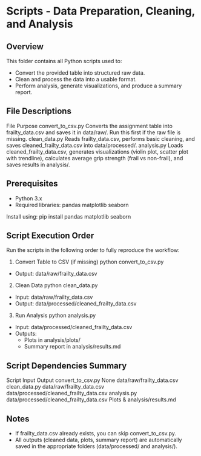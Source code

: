 # Scripts - Data Preparation, Cleaning, and Analysis

## Overview

This folder contains all Python scripts used to:

- Convert the provided table into structured raw data.
- Clean and process the data into a usable format.
- Perform analysis, generate visualizations, and produce a summary report.

## File Descriptions

File                  Purpose
convert_to_csv.py     Converts the assignment table into frailty_data.csv and saves it in data/raw/. Run this first if the raw file is missing.
clean_data.py         Reads frailty_data.csv, performs basic cleaning, and saves cleaned_frailty_data.csv into data/processed/.
analysis.py           Loads cleaned_frailty_data.csv, generates visualizations (violin plot, scatter plot with trendline), calculates average grip strength (frail vs non-frail), and saves results in analysis/.

## Prerequisites

- Python 3.x
- Required libraries:
    pandas
    matplotlib
    seaborn

Install using:
pip install pandas matplotlib seaborn

## Script Execution Order

Run the scripts in the following order to fully reproduce the workflow:

1. Convert Table to CSV (if missing)
    python convert_to_csv.py
- Output: data/raw/frailty_data.csv

2. Clean Data
    python clean_data.py
- Input: data/raw/frailty_data.csv
- Output: data/processed/cleaned_frailty_data.csv

3. Run Analysis
    python analysis.py
- Input: data/processed/cleaned_frailty_data.csv
- Outputs:
    - Plots in analysis/plots/
    - Summary report in analysis/results.md

## Script Dependencies Summary

Script              Input                              Output
convert_to_csv.py   None                               data/raw/frailty_data.csv
clean_data.py       data/raw/frailty_data.csv          data/processed/cleaned_frailty_data.csv
analysis.py         data/processed/cleaned_frailty_data.csv    Plots & analysis/results.md

## Notes

- If frailty_data.csv already exists, you can skip convert_to_csv.py.
- All outputs (cleaned data, plots, summary report) are automatically saved in the appropriate folders (data/processed/ and analysis/).